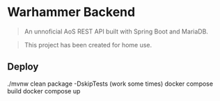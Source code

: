 # Warhammer Backend

> An unnoficial AoS REST API built with Spring Boot and MariaDB.

> This project has been created for home use.

## Deploy

 ./mvnw clean package -DskipTests
 (work some times) docker compose build
 docker compose up
